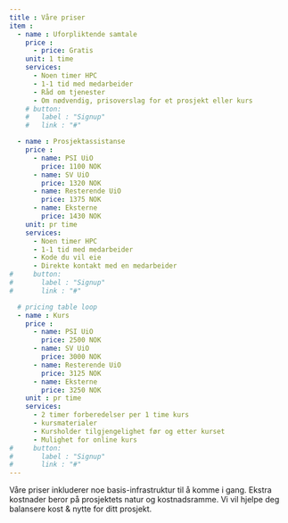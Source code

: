 ```yaml
---
title : Våre priser
item :
  - name : Uforpliktende samtale
    price : 
      - price: Gratis
    unit: 1 time
    services:
      - Noen timer HPC
      - 1-1 tid med medarbeider
      - Råd om tjenester
      - Om nødvendig, prisoverslag for et prosjekt eller kurs
    # button:
    #   label : "Signup"
    #   link : "#"

  - name : Prosjektassistanse
    price : 
      - name: PSI UiO
        price: 1100 NOK
      - name: SV UiO
        price: 1320 NOK
      - name: Resterende UiO
        price: 1375 NOK
      - name: Eksterne
        price: 1430 NOK
    unit: pr time
    services:
      - Noen timer HPC
      - 1-1 tid med medarbeider
      - Kode du vil eie
      - Direkte kontakt med en medarbeider
#     button:
#       label : "Signup"
#       link : "#"

  # pricing table loop
  - name : Kurs
    price : 
      - name: PSI UiO
        price: 2500 NOK
      - name: SV UiO
        price: 3000 NOK
      - name: Resterende UiO
        price: 3125 NOK
      - name: Eksterne
        price: 3250 NOK
    unit : pr time
    services:
      - 2 timer forberedelser per 1 time kurs
      - kursmaterialer
      - Kursholder tilgjengelighet før og etter kurset
      - Mulighet for online kurs
#     button:
#       label : "Signup"
#       link : "#"
---
```


Våre priser inkluderer noe basis-infrastruktur til å komme i gang.
Ekstra kostnader beror på prosjektets natur og kostnadsramme.
Vi vil hjelpe deg balansere kost & nytte for ditt prosjekt.
